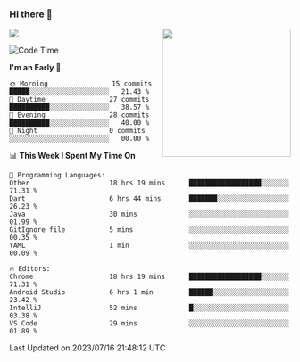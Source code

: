 ### Hi there 👋

![](https://metrics.lecoq.io/itaowu?template=classic&config.timezone=Asia%2FShanghai)
<img align='right' src="https://media.giphy.com/media/M9gbBd9nbDrOTu1Mqx/giphy.gif" width="230">

<!--START_SECTION:waka-->
![Code Time](http://img.shields.io/badge/Code%20Time-243%20hrs%2056%20mins-blue)

**I'm an Early 🐤** 

```text
🌞 Morning                15 commits          █████░░░░░░░░░░░░░░░░░░░░   21.43 % 
🌆 Daytime                27 commits          ██████████░░░░░░░░░░░░░░░   38.57 % 
🌃 Evening                28 commits          ██████████░░░░░░░░░░░░░░░   40.00 % 
🌙 Night                  0 commits           ░░░░░░░░░░░░░░░░░░░░░░░░░   00.00 % 
```


📊 **This Week I Spent My Time On** 

```text
💬 Programming Languages: 
Other                    18 hrs 19 mins      ██████████████████░░░░░░░   71.31 % 
Dart                     6 hrs 44 mins       ███████░░░░░░░░░░░░░░░░░░   26.23 % 
Java                     30 mins             ░░░░░░░░░░░░░░░░░░░░░░░░░   01.99 % 
GitIgnore file           5 mins              ░░░░░░░░░░░░░░░░░░░░░░░░░   00.35 % 
YAML                     1 min               ░░░░░░░░░░░░░░░░░░░░░░░░░   00.09 % 

🔥 Editors: 
Chrome                   18 hrs 19 mins      ██████████████████░░░░░░░   71.31 % 
Android Studio           6 hrs 1 min         ██████░░░░░░░░░░░░░░░░░░░   23.42 % 
IntelliJ                 52 mins             █░░░░░░░░░░░░░░░░░░░░░░░░   03.38 % 
VS Code                  29 mins             ░░░░░░░░░░░░░░░░░░░░░░░░░   01.89 % 
```


 Last Updated on 2023/07/16 21:48:12 UTC
<!--END_SECTION:waka-->

<!--
**itaowu/itaowu** is a ✨ _special_ ✨ repository because its `README.md` (this file) appears on your GitHub profile.

Here are some ideas to get you started:

- 🔭 I’m currently working on ...
- 🌱 I’m currently learning ...
- 👯 I’m looking to collaborate on ...
- 🤔 I’m looking for help with ...
- 💬 Ask me about ...
- 📫 How to reach me: ...
- 😄 Pronouns: ...
- ⚡ Fun fact: ...
-->
